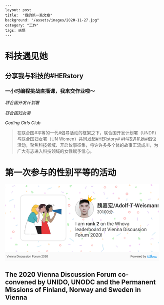 

```
---
layout: post
title:  "我的第一篇文章"
background: "/assets/images/2020-11-27.jpg"
category: "工作"
tags: 感悟
---
```



# 科技遇见她

## 分享我与科技的#HERstory

### 一小时编程挑战直播课，我来交作业啦～

_联合国开发计划署_

_联合国妇女署_

_Coding Girls Club_



> 在联合国#平等的一代#倡导活动的框架之下，联合国开发计划署（UNDP）与联合国妇女署（UN Women）共同发起#HERstory# #科技遇见她#倡议活动，聚焦科技领域、开启故事征集，将许许多多个体的故事汇流成川，为广大有志进入科技领域的女性赋予信心。



# 第一次参与的性别平等的活动

 ![002](../assets/images/2020-11-27.jpg)
 
 ## The 2020 Vienna Discussion Forum co-convened by UNIDO, UNODC and the Permanent Missions of Finland, Norway and Sweden in Vienna

